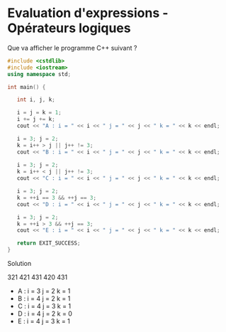 # Evaluation d'expressions - Opérateurs logiques

Que va afficher le programme C++ suivant ?

~~~cpp
#include <cstdlib>
#include <iostream>
using namespace std;

int main() {

   int i, j, k;

   i = j = k = 1;
   i += j += k;
   cout << "A : i = " << i << " j = " << j << " k = " << k << endl;

   i = 3; j = 2;
   k = i++ > j || j++ != 3;
   cout << "B : i = " << i << " j = " << j << " k = " << k << endl;
   
   i = 3; j = 2;
   k = i++ < j || j++ != 3;
   cout << "C : i = " << i << " j = " << j << " k = " << k << endl;

   i = 3; j = 2;
   k = ++i == 3 && ++j == 3;
   cout << "D : i = " << i << " j = " << j << " k = " << k << endl;

   i = 3; j = 2;
   k = ++i > 3 && ++j == 3;
   cout << "E : i = " << i << " j = " << j << " k = " << k << endl;

   return EXIT_SUCCESS;
}
~~~

<summary>Solution</summary>

321
421
431
420
431

- A : i = 3 j = 2 k = 1
- B : i = 4 j = 2 k = 1
- C : i = 4 j = 3 k = 1
- D : i = 4 j = 2 k = 0
- E : i = 4 j = 3 k = 1



</details>
